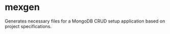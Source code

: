# mexgen
Generates necessary files for a MongoDB CRUD setup application based on project specifications.
